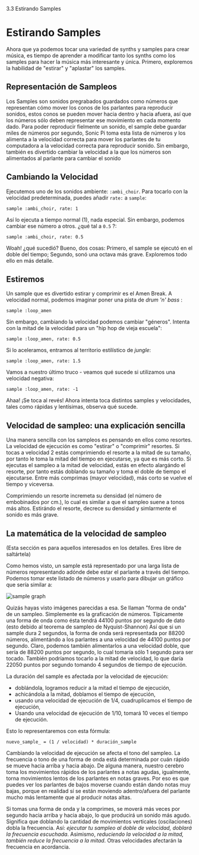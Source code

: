 3.3 Estirando Samples

# Estirando Samples

Ahora que ya podemos tocar una variedad de synths y samples para crear
música, es tiempo de aprender a modificar tanto los synths como los samples
para hacer la música más interesante y única. Primero, exploremos la
habilidad de "estirar" y "aplastar" los samples.


## Representación de Sampleos

Los Samples son sonidos pregrabados guardados como números que representan
cómo mover los conos de los parlantes para reproducir sonidos, estos conos
se pueden mover hacia dentro y hacia afuera, así que los números sólo deben
representar ese movimiento en cada momento dado. Para poder reproducir 
fielmente un sonido, el sample debe guardar miles de números por segundo,
Sonic Pi toma esta lista de números y los alimenta a la velocidad correcta
para mover los parlantes de tu computadora a la velocidad correcta para
reproducir sonido. Sin embargo, también es divertido cambiar la velocidad a
la que los números son alimentados al parlante para cambiar el sonido


## Cambiando la Velocidad

Ejecutemos uno de los sonidos ambiente: `:ambi_choir`. Para tocarlo
con la velocidad predeterminada, puedes añadir `rate:` a `sample`:

```
sample :ambi_choir, rate: 1
```

Así lo ejecuta a tiempo normal (1), nada especial. Sin embargo, podemos
cambiar ese número a otros. ¿qué tal a `0.5` ?:

```
sample :ambi_choir, rate: 0.5
```

Woah! ¿qué sucedió? Bueno, dos cosas: Primero, el sample se ejecutó en el 
doble del tiempo; Segundo, sonó una octava más grave. Exploremos todo ello
en más detalle.


## Estiremos

Un sample que es divertido estirar y comprimir es el Amen Break. A velocidad
normal, podemos imaginar poner una pista de *drum 'n' bass* :

```
sample :loop_amen
```

Sin embargo, cambiando la velocidad podemos cambiar "géneros". Intenta con
la mitad de la velocidad para un "hip hop de vieja escuela":

```
sample :loop_amen, rate: 0.5
```

Si lo aceleramos, entramos al territorio estilístico de *jungle*: 

```
sample :loop_amen, rate: 1.5
```

Vamos a nuestro último truco - veamos qué sucede si utilizamos una velocidad
negativa:

```
sample :loop_amen, rate: -1
```

Ahaa! ¡Se toca al revés! Ahora intenta toca distintos samples y velocidades,
tales como rápidas y lentísimas, observa qué sucede.


## Velocidad de sampleo: una explicación sencilla

Una manera sencilla con los sampleos es pensando en ellos como resortes.
La velocidad de ejecución es como "estirar" o "comprimir" resortes.
Si tocas a velocidad 2 estás comprimiendo el resorte a la mitad de su 
tamaño, por tanto le toma la mitad del tiempo en ejecutarse, ya que es
más corto. Si ejecutas el sampleo a la mitad de velocidad, estás en efecto
alargándo el resorte, por tanto estás doblando su tamaño y toma el doble 
de tiempo el ejecutarse. Entre más comprimas (mayor velocidad), más corto se
vuelve el tiempo y viceversa.

Comprimiendo un resorte incremeta su densidad (el número de embobinados por
cm.), lo cual es similar a que el sampleo suene a tonos más altos. Estirándo
el resorte, decrece su densidad y simlarmente el sonido es más grave.


## La matemática de la velocidad de sampleo

(Esta sección es para aquellos interesados en los detalles. Eres libre de 
saltártela)


Como hemos visto, un sample está representado por una larga lista de números
representando adónde debe estar el parlante a través del tiempo. Podemos
tomar este listado de números y usarlo para dibujar un gráfico que sería
similar a:


![sample graph](../images/tutorial/sample.png)

Quizás hayas visto imágenes parecidas a esa. Se llaman "forma de onda" de 
un sampleo. Simplemente es la graficación de números. Típicamente una forma
de onda como ésta tendrá 44100 puntos por segundo de dato (esto debido al 
teorema de sampleo de Nyquist-Shannon) Así que si un sample dura 2 segundos,
la forma de onda será representada por 88200 números, alimentándo a los
parlantes a una velocidad de 44100 puntos por segundo. Claro, podemos
también alimentarlos a una velocidad doble, que sería de 88200 puntos por
segundo, lo cual tomaría sólo 1 segundo para ser tocado. También podríamos
tocarlo a la mitad de velocidad, lo que daría 22050 puntos por segundo
tomando 4 segundos de tiempo de ejecución.


La duración del sample es afectada por la velocidad de ejecución:

* doblándola, logramos reducir a la mitad el tiempo de ejecución,
* achicándola a la mitad, doblamos el tiempo de ejecución,
* usando una velocidad de ejecución de 1/4, cuadruplicamos el tiempo de
  ejecución, 
* Usando una velocidad de ejecución de 1/10, tomará 10 veces el tiempo de
  ejecución.

Esto lo representaremos con esta fórmula:

```
nuevo_sample_ = (1 / velocidad) * duración_sample 
```

Cambiando la velocidad de ejecución se afecta el tono del sampleo. La
frecuencia o tono de una forma de onda está determinada por cuán rápido
se mueve hacia arriba y hacia abajo. De alguna manera, nuestro cerebro
toma los movimientos rápidos de los parlantes a notas agudas, igualmente, 
torna movimientos lentos de los parlantes en notas graves. Por eso es que
puedes ver los parlantes de bajos moverse cuando están dando notas muy
bajas, porque en realidad sí se están moviendo adentro/afuera del parlante
mucho más lentamente que al producir notas altas.


Si tomas una forma de onda y la comprimes, se moverá más veces por segundo
hacia arriba y hacia abajo, lo que producirá un sonido más agudo. Significa
que doblando la cantidad de movimientos verticales (oscilaciones) dobla la 
frecuencia. Así:
 *ejecutar tu sampleo al doble de velocidad, doblará la frecuencia
 escuchada*. Asimismo, *reduciendo la velocidad a la mitad, también reduce
 la frecuencia a la mitad*. Otras velocidades afectarán la frecuencia en
 acordancia.
